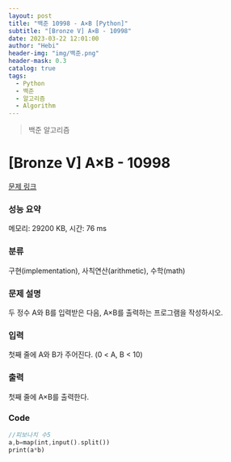 ```yaml
---
layout: post
title: "백준 10998 - A×B [Python]"
subtitle: "[Bronze V] A×B - 10998"
date: 2023-03-22 12:01:00
author: "Hebi"
header-img: "img/백준.png"
header-mask: 0.3
catalog: true
tags:
  - Python
  - 백준
  - 알고리즘
  - Algorithm
---
```


> 백준 알고리즘

# [Bronze V] A×B - 10998

[문제 링크](https://www.acmicpc.net/problem/10998)

### 성능 요약

메모리: 29200 KB, 시간: 76 ms

### 분류

구현(implementation), 사칙연산(arithmetic), 수학(math)

### 문제 설명

<p>두 정수 A와 B를 입력받은 다음, A×B를 출력하는 프로그램을 작성하시오.</p>

### 입력

 <p>첫째 줄에 A와 B가 주어진다. (0 < A, B < 10)</p>

### 출력

 <p>첫째 줄에 A×B를 출력한다.</p>

### Code

```rs
//피보나치 수5
a,b=map(int,input().split())
print(a*b)
```
